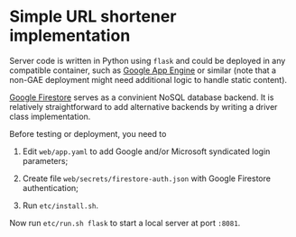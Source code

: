 # Simple URL shortener implementation

Server code is written in Python using `flask` and could be deployed in any compatible container, 
such as [Google App Engine](https://cloud.google.com/appengine) or similar (note that a non-GAE
deployment might need additional logic to handle static content).

[Google Firestore](https://cloud.google.com/firestore/) serves as a convinient NoSQL database backend. 
It is relatively straightforward to add alternative backends by writing a driver class implementation.

Before testing or deployment, you need to 

  1. Edit `web/app.yaml` to add Google and/or Microsoft syndicated login parameters;
     
  2. Create file `web/secrets/firestore-auth.json` with Google Firestore authentication;
     
  3. Run `etc/install.sh`. 
     
Now run `etc/run.sh flask` to start a local server at port `:8081`.  